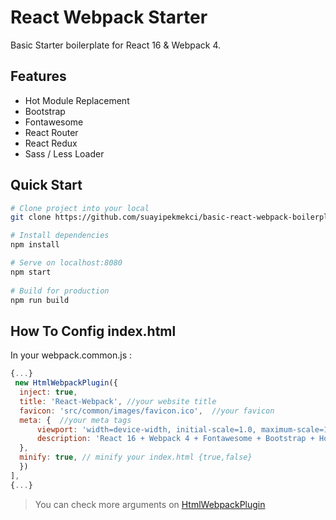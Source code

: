 # React Webpack Starter  
Basic Starter boilerplate for React 16 & Webpack 4.  

## Features  
* Hot Module Replacement  
* Bootstrap  
* Fontawesome  
* React Router  
* React Redux
* Sass / Less Loader

## Quick Start  

```bash  
# Clone project into your local
git clone https://github.com/suayipekmekci/basic-react-webpack-boilerplate.git

# Install dependencies  
npm install  

# Serve on localhost:8080  
npm start  
  
# Build for production  
npm run build  
```

## How To Config index.html

In your webpack.common.js :

```javascript
{...}
 new HtmlWebpackPlugin({  
  inject: true,  
  title: 'React-Webpack', //your website title  
  favicon: 'src/common/images/favicon.ico',  //your favicon
  meta: {  //your meta tags
      viewport: 'width=device-width, initial-scale=1.0, maximum-scale=1.0, user-scalable=0',  
	  description: 'React 16 + Webpack 4 + Fontawesome + Bootstrap + Hotreolad'  
  },  
  minify: true, // minify your index.html {true,false}
  })  
],
{...}
```
> You can check more arguments on [HtmlWebpackPlugin](https://github.com/jantimon/html-webpack-plugin)
